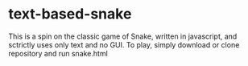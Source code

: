 # text-based-snake
This is a spin on the classic game of Snake, written in javascript, and sctrictly
uses only text and no GUI.
To play, simply download or clone repository and run snake.html

